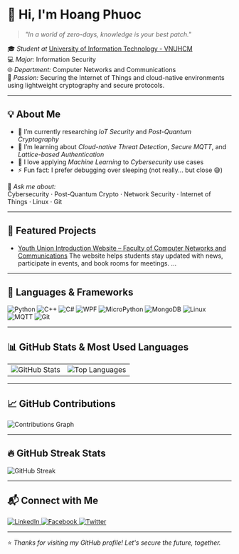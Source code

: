 # 👋 Hi, I'm Hoang Phuoc

> *"In a world of zero-days, knowledge is your best patch."*

🎓 *Student at* [University of Information Technology - VNUHCM](https://www.uit.edu.vn)  
💻 *Major:* Information Security  
🌐 *Department:* Computer Networks and Communications  
🔐 *Passion:* Securing the Internet of Things and cloud-native environments using lightweight cryptography and secure protocols.

---

## 💡 About Me

- 🔭 I’m currently researching *IoT Security* and *Post-Quantum Cryptography*
- 🌱 I’m learning about *Cloud-native Threat Detection*, *Secure MQTT*, and *Lattice-based Authentication*
- 🤖 I love applying *Machine Learning* to *Cybersecurity* use cases
- ⚡ Fun fact: I prefer debugging over sleeping (not really... but close 😅)

💬 *Ask me about:*  
Cybersecurity · Post-Quantum Crypto · Network Security · Internet of Things · Linux · Git

---


## 🚀 Featured Projects

- [Youth Union Introduction Website – Faculty of Computer Networks and Communications]([https://github.com/HoangBaoPhuoc/LatticeAuth](https://nt208p24.vercel.app/))  
  The website helps students stay updated with news, participate in events, and book rooms for meetings.
...
  
---

## 🧠 Languages & Frameworks

![Python](https://img.shields.io/badge/Python-3776AB?style=for-the-badge&logo=python&logoColor=white)
![C++](https://img.shields.io/badge/C++-00599C?style=for-the-badge&logo=c%2b%2b&logoColor=white)
![C#](https://img.shields.io/badge/C%23-512BD4?style=for-the-badge&logo=c-sharp&logoColor=white)
![WPF](https://img.shields.io/badge/WPF-68217A?style=for-the-badge&logo=windows&logoColor=white)
![MicroPython](https://img.shields.io/badge/MicroPython-000000?style=for-the-badge)
![MongoDB](https://img.shields.io/badge/MongoDB-47A248?style=for-the-badge&logo=mongodb&logoColor=white)
![Linux](https://img.shields.io/badge/Linux-FCC624?style=for-the-badge&logo=linux&logoColor=black)
![MQTT](https://img.shields.io/badge/MQTT-660066?style=for-the-badge)
![Git](https://img.shields.io/badge/Git-F05032?style=for-the-badge&logo=git&logoColor=white)

---

## 📊 GitHub Stats & Most Used Languages

<table>
  <tr>
    <td>
      <img src="https://gh-readme-stats.vercel.app/api?username=HoangBaoPhuoc&show_icons=true&theme=default&bg_color=FFFFFF&text_color=1E3A8A&title_color=1E3A8A&icon_color=1E3A8A&hide_border=true" alt="GitHub Stats" />
    </td>
    <td>
      <img src="https://gh-readme-stats.vercel.app/api/top-langs/?username=HoangBaoPhuoc&layout=compact&theme=default&bg_color=FFFFFF&text_color=1E3A8A&title_color=1E3A8A&hide_border=true" alt="Top Languages" />
    </td>
  </tr>
</table>

---

## 📈 GitHub Contributions

<img src="https://github-readme-activity-graph.vercel.app/graph?username=HoangBaoPhuoc&theme=github-light&hide_border=true&area=true&color=1E3A8A&line=1E3A8A&point=1E3A8A" alt="Contributions Graph" />

---


## 🔥 GitHub Streak Stats

![GitHub Streak](https://github-readme-streak-stats.herokuapp.com/?user=HoangBaoPhuoc&theme=dark&hide_border=true)

---


## 📬 Connect with Me

<a href="https://www.linkedin.com/in/phuoc-hoang-bao-9b4b63368/" title="Connect with me on LinkedIn" target="_blank">
  <img src="https://img.shields.io/badge/LinkedIn-%230077B5?style=for-the-badge&logo=linkedin&logoColor=white" alt="LinkedIn"/>
</a>
<a href="https://www.facebook.com/puc.nguyen.94/" title="Follow me on Facebook" target="_blank">
  <img src="https://img.shields.io/badge/Facebook-%231877F2?style=for-the-badge&logo=facebook&logoColor=white" alt="Facebook"/>
</a>
<a href="https://x.com/bao_phuoc191" title="Follow me on Twitter" target="_blank">
  <img src="https://img.shields.io/badge/Twitter-%231DA1F2?style=for-the-badge&logo=twitter&logoColor=white" alt="Twitter"/>
</a>

---

⭐ *Thanks for visiting my GitHub profile! Let's secure the future, together.*
